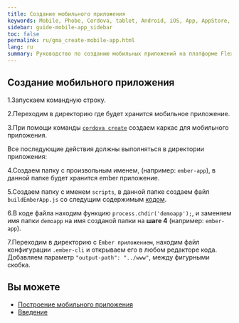 ```yaml
---
title: Создание мобильного приложения 
keywords: Mobile, Phobe, Cordova, tablet, Android, iOS, App, AppStore, play market
sidebar: guide-mobile-app_sidebar
toc: false
permalink: ru/gma_create-mobile-app.html
lang: ru
summary: Руководство по созданию мобильных приложений на платформе Flexberry.
---
```


## Создание мобильного приложения

1.Запускаем командную строку.

2.Переходим в директорию где будет хранится мобильное приложение.

3.При помощи команды [`cordova create`](https://cordova.apache.org/docs/en/latest/reference/cordova-cli/index.html#cordova-create-command) создаем каркас для мобильного приложения. 

Все последующие действия должны выполняться в директории приложения:

4.Создаем папку с произвольным именем, (например: `ember-app`), в данной папке будет хранится ember приложение.

5.Создаем папку с именем `scripts`, в данной папке создаем файл `buildEmberApp.js` со следущим содержимым [кодом](https://github.com/Flexberry/flexberry-cordova-ember-demo/blob/master/scripts/buildEmberApp.js).

6.В коде файла находим функцию `process.chdir('demoapp');`, и заменяем имя папки `demoapp` на имя созданой папки на **шаге 4** (например: `ember-app`).

7.Переходим в директорию с `Ember приложением`, находим файл конфигурации `.ember-cli` и открываем его в любом редакторе кода. Добавляем параметр `"output-path": "../www"`, между фигурными скобка.

## Вы можете

* [Построение мобильного приложения](gma_build-mobile-app.html)
* [Введение](gma_landing-page.html)
